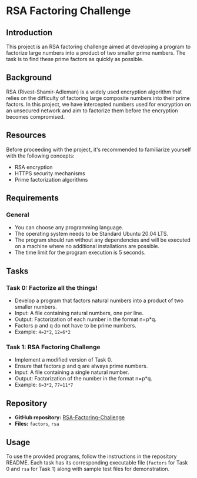 # RSA Factoring Challenge

## Introduction
This project is an RSA factoring challenge aimed at developing a program to factorize large numbers into a product of two smaller prime numbers. The task is to find these prime factors as quickly as possible.

## Background
RSA (Rivest-Shamir-Adleman) is a widely used encryption algorithm that relies on the difficulty of factoring large composite numbers into their prime factors. In this project, we have intercepted numbers used for encryption on an unsecured network and aim to factorize them before the encryption becomes compromised.

## Resources
Before proceeding with the project, it's recommended to familiarize yourself with the following concepts:
- RSA encryption
- HTTPS security mechanisms
- Prime factorization algorithms

## Requirements
### General
- You can choose any programming language.
- The operating system needs to be Standard Ubuntu 20.04 LTS.
- The program should run without any dependencies and will be executed on a machine where no additional installations are possible.
- The time limit for the program execution is 5 seconds.

## Tasks
### Task 0: Factorize all the things!
- Develop a program that factors natural numbers into a product of two smaller numbers.
- Input: A file containing natural numbers, one per line.
- Output: Factorization of each number in the format n=p*q.
- Factors p and q do not have to be prime numbers.
- Example: `4=2*2`, `12=6*2`

### Task 1: RSA Factoring Challenge
- Implement a modified version of Task 0.
- Ensure that factors p and q are always prime numbers.
- Input: A file containing a single natural number.
- Output: Factorization of the number in the format n=p*q.
- Example: `6=3*2`, `77=11*7`

## Repository
- **GitHub repository:** [RSA-Factoring-Challenge](https://github.com/Sadek-21/RSA-Factoring-Challenge)
- **Files:** `factors`, `rsa`

## Usage
To use the provided programs, follow the instructions in the repository README. Each task has its corresponding executable file (`factors` for Task 0 and `rsa` for Task 1) along with sample test files for demonstration.

